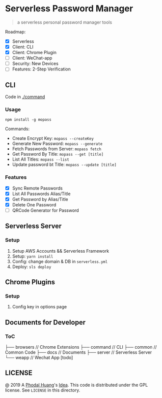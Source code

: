 # Serverless Password Manager

> a serverless personal password manager tools

Roadmap:

 - [x] Serverless
 - [x] Client: CLI
 - [x] Client: Chrome Plugin
 - [ ] Client: WeChat-app
 - [ ] Security: New Devices
 - [ ] Features: 2-Step Verification

## CLI 

Code in [./command](./command)

### Usage

```
npm install -g mopass
```

Commands:

 - Create Encrypt Key: ``mopass --createKey``
 - Generate New Password: ``mopass --generate``
 - Fetch Passwords from Server: ``mopass fetch``
 - Get Password By Title: ``mopass --get [title]``
 - List All Titles: ``mopass --list``
 - Update password bt Title: ``mopass --update [title]``

### Features

 - [x] Sync Remote Passwords
 - [x] List All Passwords Alias/Title
 - [x] Get Password by Alias/Title
 - [x] Delete One Password
 - [ ] QRCode Generator for Password

## Serverless Server

### Setup

1. Setup AWS Accounts && Serverless Framework
2. Setup: `yarn install`
3. Config: change domain & DB in `serverless.yml`
4. Deploy: `sls deploy`

## Chrome Plugins

### Setup

1. Config key in options page

## Documents for Developer

### ToC

├── browsers   // Chrome Extensions
├── command    // CLI
├── common     // Common Code
├── docs       // Documents
├── server     // Serverless Server
└── weapp      // Wechat App [todo]

LICENSE
---

@ 2019 A [Phodal Huang](https://www.phodal.com)'s [Idea](http://github.com/phodal/ideas).  This code is distributed under the GPL license. See `LICENSE` in this directory.
